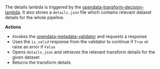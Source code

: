 The details lambda is triggered by the [opendata-transform-decision-lambda](https://github.com/ONS-OpenData/dp-opendata-upload/blob/main/opendata-transform-decision-lambda/README.md). It also stores a `details.json` file which contains relevant dataset details for the whole pipeline.

**Actions**
- Invokes the [opendata-metadata-validator](https://github.com/ONS-OpenData/dp-opendata-upload/blob/main/opendata-metadata-validator/README.md) and requests a response
- Uses the `is_valid` response from the validator to continue if `True` or raise an error if `False`
- Opens `details.json` and retrieves the relevant transform details for the given dataset
- Returns the transform details
